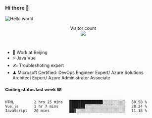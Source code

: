 ### Hi there 👋

<img src="https://raw.githubusercontent.com/sagar-viradiya/sagar-viradiya/master/resources/banner.png" alt="Hello world">
<p align="center"> 
  Visitor count<br/>
  <img src="https://profile-counter.glitch.me/youszoe/count.svg" />
</p>
<br/>

- 🍻 Work at Beijing 
- ⚡ Java Vue
- ✍️ Troubleshoting expert
- ♟  Microsoft Certified: DevOps Engineer Expert/ Azure Solutions Architect Expert/ Azure Administrator Associate

#### Coding status last week ⌨️

<!--START_SECTION:waka-->

```text
HTML         2 hrs 25 mins   ███████████████░░░░░░░░░░   60.58 %
Vue.js       1 hr 7 mins     ███████░░░░░░░░░░░░░░░░░░   28.24 %
JavaScript   26 mins         ██▓░░░░░░░░░░░░░░░░░░░░░░   11.18 %
```

<!--END_SECTION:waka-->

<br/>
<center><img src="http://ghchart.rshah.org/409ba5/yousazoe" alt="" /></center>


